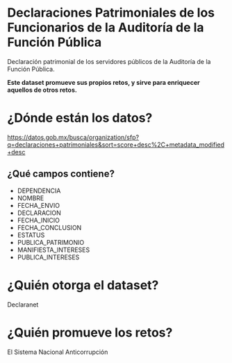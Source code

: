# Declaraciones Patrimoniales de los Funcionarios de la Auditoría de la Función Pública
Declaración patrimonial de los servidores públicos de la Auditoría de la Función Pública.

**Este dataset promueve sus propios retos, y sirve para enriquecer aquellos de otros retos.**

# ¿Dónde están los datos?
https://datos.gob.mx/busca/organization/sfp?q=declaraciones+patrimoniales&sort=score+desc%2C+metadata_modified+desc

## ¿Qué campos contiene?
+ DEPENDENCIA	
+ NOMBRE	
+ FECHA_ENVIO	
+ DECLARACION	
+ FECHA_INICIO	
+ FECHA_CONCLUSION	
+ ESTATUS	
+ PUBLICA_PATRIMONIO	
+ MANIFIESTA_INTERESES	
+ PUBLICA_INTERESES

# ¿Quién otorga el dataset?
Declaranet

# ¿Quién promueve los retos?
El Sistema Nacional Anticorrupción
